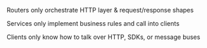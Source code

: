 Routers only orchestrate HTTP layer & request/response shapes

Services only implement business rules and call into clients

Clients only know how to talk over HTTP, SDKs, or message buses

